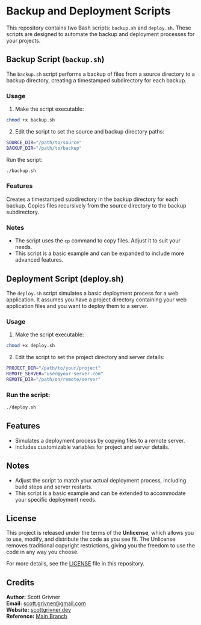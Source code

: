 # Backup and Deployment Scripts

This repository contains two Bash scripts: `backup.sh` and `deploy.sh`. These scripts are designed to automate the backup and deployment processes for your projects.

## Backup Script (`backup.sh`)

The `backup.sh` script performs a backup of files from a source directory to a backup directory, creating a timestamped subdirectory for each backup.

### Usage

1. Make the script executable:
```bash
chmod +x backup.sh
```

2. Edit the script to set the source and backup directory paths:
```bash
SOURCE_DIR="/path/to/source"
BACKUP_DIR="/path/to/backup"
```

Run the script:
```bash
./backup.sh
```
### Features
Creates a timestamped subdirectory in the backup directory for each backup.
Copies files recursively from the source directory to the backup subdirectory.

### Notes
- The script uses the `cp` command to copy files. Adjust it to suit your needs.
- This script is a basic example and can be expanded to include more advanced features.

## Deployment Script (deploy.sh)
The `deploy.sh` script simulates a basic deployment process for a web application. It assumes you have a project directory containing your web application files and you want to deploy them to a server.

### Usage
1. Make the script executable:
```bash
chmod +x deploy.sh
```
2. Edit the script to set the project directory and server details:
```bash
PROJECT_DIR="/path/to/your/project"
REMOTE_SERVER="user@your-server.com"
REMOTE_DIR="/path/on/remote/server"
```

### Run the script:
```bash
./deploy.sh
```

## Features
- Simulates a deployment process by copying files to a remote server.
- Includes customizable variables for project and server details.

## Notes
- Adjust the script to match your actual deployment process, including build steps and server restarts.
- This script is a basic example and can be extended to accommodate your specific deployment needs.

## License
This project is released under the terms of the **Unlicense**, which allows you to use, modify, and distribute the code as you see fit. The Unlicense removes traditional copyright restrictions, giving you the freedom to use the code in any way you choose.

For more details, see the [LICENSE](LICENSE) file in this repository.

## Credits

**Author:** Scott Grivner <br>
**Email:** scott.grivner@gmail.com <br>
**Website:** [scottgrivner.dev](https://www.scottgriv.dev) <br>
**Reference:** [Main Branch](https://github.com/scottgriv/bash-utility_scripts) <br>